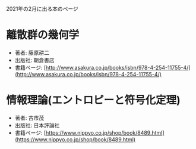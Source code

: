 2021年の2月に出る本のページ


# 離散群の幾何学
* 著者: 藤原耕二
* 出版社: 朝倉書店
* 書籍ページ: [http://www.asakura.co.jp/books/isbn/978-4-254-11755-4/](http://www.asakura.co.jp/books/isbn/978-4-254-11755-4/)


# 情報理論(エントロピーと符号化定理)
* 著者: 古市茂
* 出版社: 日本評論社
* 書籍ページ: [https://www.nippyo.co.jp/shop/book/8489.html](https://www.nippyo.co.jp/shop/book/8489.html)
